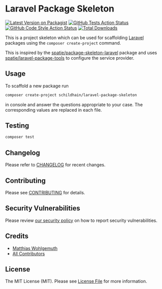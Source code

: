 # Laravel Package Skeleton

[![Latest Version on Packagist](https://img.shields.io/packagist/v/shildhain/laravel-package-skeleton.svg)](https://packagist.org/packages/schildhain/laravel-package-skeleton)
[![GitHub Tests Action Status](https://img.shields.io/github/workflow/status/schildhain/laravel-package-skeleton/run-tests?label=tests)](https://github.com/schildhain/laravel-package-skeleton/actions?query=workflow%3ATests+branch%3Amain)
[![GitHub Code Style Action Status](https://img.shields.io/github/workflow/status/schildhain/laravel-package-skeleton/Check%20&%20fix%20styling?label=code%20style)](https://github.com/schildhain/laravel-package-skeleton/actions?query=workflow%3A"Check+%26+fix+styling"+branch%3Amain)
[![Total Downloads](https://img.shields.io/packagist/dt/schildhain/laravel-package-skeleton.svg?style=flat-square)](https://packagist.org/packages/schildhain/laravel-package-skeleton)

This is a project skeleton which can be used for scaffolding [Laravel](https://www.laravel.com) packages using
the `composer create-project` command.

This is inspired by the [spatie/package-skeleton-laravel](https://github.com/spatie/package-skeleton-laravel) package
and uses [spatie/laravel-package-tools](https://github.com/spatie/laravel-package-tools) to configure the service
provider.

## Usage

To scaffold a new package run

```bash
composer create-project schildhain/laravel-package-skeleton
```

in console and answer the questions appropriate to your case. The corresponding values are replaced in each file.

## Testing

```bash
composer test
```

## Changelog

Please refer to [CHANGELOG](CHANGELOG.md) for recent changes.

## Contributing

Please see [CONTRIBUTING](.github/CONTRIBUTING.md) for details.

## Security Vulnerabilities

Please review [our security policy](../../security/policy) on how to report security vulnerabilities.

## Credits

- [Matthias Wohlgemuth](https://github.com/wohlgemu)
- [All Contributors](../../contributors)

## License

The MIT License (MIT). Please see [License File](LICENSE.md) for more information.
